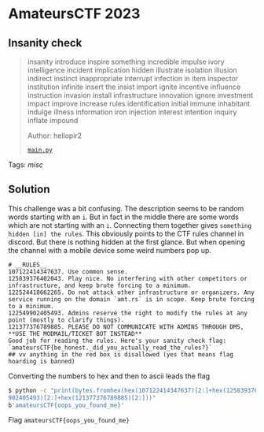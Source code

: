 # AmateursCTF 2023

## Insanity check

> insanity introduce inspire something incredible impulse ivory intelligence incident implication hidden illustrate isolation illusion indirect instinct inappropriate interrupt infection in item inspector institution infinite insert the insist import ignite incentive influence instruction invasion install infrastructure innovation ignore investment impact improve increase rules identification initial immune inhabitant indulge illness information iron injection interest intention inquiry inflate impound
>
>  Author: hellopir2
>
> [`main.py`](main.py)

Tags: _misc_

## Solution
This challenge was a bit confusing. The description seems to be random words starting with an `i`. But in fact in the middle there are some words which are not starting with an `i`. Connecting them together gives `something hidden [in] the rules`. This obviously points to the CTF rules channel in discord. But there is nothing hidden at the first glance. But when opening the channel with a mobile device some weird numbers pop up.

```
# __RULES__
107122414347637. Use common sense.
125839376402043. Play nice. No interfering with other competitors or infrastructure, and keep brute forcing to a minimum.
122524418662265. Do not attack other infrastructure or organizers. Any service running on the domain `amt.rs` is in scope. Keep brute forcing to a minimum.
122549902405493. Admins reserve the right to modify the rules at any point (mostly to clarify things).
121377376789885. PLEASE DO NOT COMMUNICATE WITH ADMINS THROUGH DMS, **USE THE MODMAIL/TICKET BOT INSTEAD**
Good job for reading the rules. Here's your sanity check flag: `amateursCTF{be_honest._did_you_actually_read_the_rules?}`
## vv anything in the red box is disallowed (yes that means flag hoarding is banned)
```

Converting the numbers to hex and then to ascii leads the flag
```bash
$ python -c "print(bytes.fromhex(hex(107122414347637)[2:]+hex(125839376402043)[2:]+hex(122524418662265)[2:]+hex(122549
902405493)[2:]+hex(121377376789885)[2:]))"
b'amateursCTF{oops_you_found_me}'
```

Flag `amateursCTF{oops_you_found_me}`
